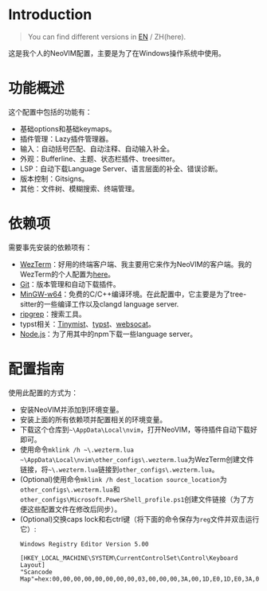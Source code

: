 # Introduction

> You can find different versions in [EN](./README.md) / ZH(here).

这是我个人的NeoVIM配置，主要是为了在Windows操作系统中使用。

# 功能概述

这个配置中包括的功能有：
- 基础options和基础keymaps。
- 插件管理：Lazy插件管理器。
- 输入：自动括号匹配、自动注释、自动输入补全。
- 外观：Bufferline、主题、状态栏插件、treesitter。
- LSP：自动下载Language Server、语言层面的补全、错误诊断。
- 版本控制：Gitsigns。
- 其他：文件树、模糊搜索、终端管理。

# 依赖项

需要事先安装的依赖项有：
- [WezTerm](https://github.com/wez/wezterm)：好用的终端客户端、我主要用它来作为NeoVIM的客户端。我的WezTerm的个人配置为[here](./other_configs/.wezterm.lua)。
- [Git](https://git-scm.com/downloads)：版本管理和自动下载插件。
- [MinGW-w64](https://winlibs.com/)：免费的C/C++编译环境。在此配置中，它主要是为了tree-sitter的一些编译工作以及clangd language server.
- [ripgrep](https://github.com/BurntSushi/ripgrep)：搜索工具。
- typst相关：[Tinymist](https://github.com/Myriad-Dreamin/tinymist)、[typst](https://github.com/typst/typst)、[websocat](https://github.com/vi/websocat)。
- [Node.js](https://nodejs.org/en)：为了用其中的npm下载一些language server。

# 配置指南

使用此配置的方式为：
- 安装NeoVIM并添加到环境变量。
- 安装上面的所有依赖项并配置相关的环境变量。
- 下载这个仓库到`~\AppData\Local\nvim`，打开NeoVIM，等待插件自动下载好即可。
- 使用命令`mklink /h ~\.wezterm.lua ~\AppData\Local\nvim\other_configs\.wezterm.lua`为WezTerm创建文件链接，将`~\.wezterm.lua`链接到`other_configs\.wezterm.lua`。
- (Optional)使用命令`mklink /h dest_location source_location`为`other_configs\.wezterm.lua`和`other_configs\Microsoft.PowerShell_profile.ps1`创建文件链接（为了方便这些配置文件在修改后同步）。
- (Optional)交换caps lock和右ctrl键（将下面的命令保存为`reg`文件并双击运行它）:
    ~~~reg
    Windows Registry Editor Version 5.00

    [HKEY_LOCAL_MACHINE\SYSTEM\CurrentControlSet\Control\Keyboard Layout]
    "Scancode Map"=hex:00,00,00,00,00,00,00,00,03,00,00,00,3A,00,1D,E0,1D,E0,3A,00,00,00,00,00
    ~~~
